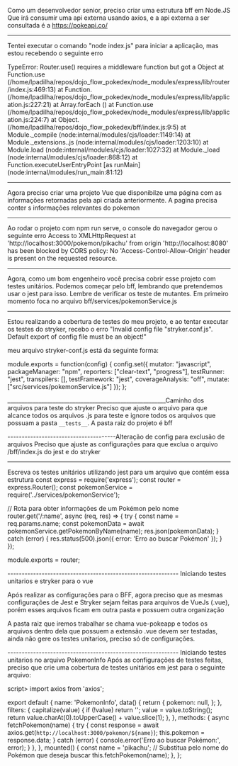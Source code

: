 Como um desenvolvedor senior, preciso criar uma estrutura bff em Node.JS
Que irá consumir uma api externa usando axios, e a api externa a ser consultada é a https://pokeapi.co/
____________________________________________________________________________________________________________

Tentei executar o comando "node index.js" para iniciar a aplicação, mas estou recebendo o seguinte erro

TypeError: Router.use() requires a middleware function but got a Object
    at Function.use (/home/lpadilha/repos/dojo_flow_pokedex/node_modules/express/lib/router/index.js:469:13)
    at Function.<anonymous> (/home/lpadilha/repos/dojo_flow_pokedex/node_modules/express/lib/application.js:227:21)
    at Array.forEach (<anonymous>)
    at Function.use (/home/lpadilha/repos/dojo_flow_pokedex/node_modules/express/lib/application.js:224:7)
    at Object.<anonymous> (/home/lpadilha/repos/dojo_flow_pokedex/bff/index.js:9:5)
    at Module._compile (node:internal/modules/cjs/loader:1149:14)
    at Module._extensions..js (node:internal/modules/cjs/loader:1203:10)
    at Module.load (node:internal/modules/cjs/loader:1027:32)
    at Module._load (node:internal/modules/cjs/loader:868:12)
    at Function.executeUserEntryPoint [as runMain] (node:internal/modules/run_main:81:12)


____________________________________________________________________________________________________________

Agora preciso criar uma projeto Vue que disponibilze uma página com as informações retornadas pela api criada anteriormente.
A pagina precisa conter s informações relevantes do pokemon

____________________________________________________________________________________________________________

Ao rodar o projeto com npm run serve, o console do navegador gerou o seguinte erro
Access to XMLHttpRequest at 'http://localhost:3000/pokemon/pikachu' from origin 'http://localhost:8080' has been blocked by CORS policy: No 'Access-Control-Allow-Origin' header is present on the requested resource.


____________________________________________________________________________________________________________


Agora, como um bom engenheiro você precisa cobrir esse projeto com testes unitários. Podemos começar pelo bff, lembrando que pretendemos usar o jest para isso. Lembre de verificar os teste de mutantes. Em primeiro momento foca no arquivo bff/services/pokemonService.js

____________________________________________________________________________________________________________
Estou realizando a cobertura de testes do meu projeto, e ao tentar executar os testes do stryker, recebo o erro "Invalid config file "stryker.conf.js". Default export of config file must be an object!"

meu arquivo stryker-conf.js está da seguinte forma:

module.exports = function(config) {
  config.set({
    mutator: "javascript",
    packageManager: "npm",
    reporters: ["clear-text", "progress"],
    testRunner: "jest",
    transpilers: [],
    testFramework: "jest",
    coverageAnalysis: "off",
    mutate: ["src/services/pokemonService.js"]
  });
};

________________________________________________________Caminho dos arquivos para teste do stryker
Preciso que ajuste o arquivo para que alcance todos os arquivos .js para teste e ignore todos os arquivos que possuam a pasta `__tests__`.
A pasta raiz do projeto é bff

--------------------------------------Alteração de config para exclusão de arquivos
Preciso que ajuste as configurações para que exclua o arquivo /bff/index.js do jest e do stryker 

-----------------------------------------------------------------------------------------
Escreva os testes unitários utilizando jest para um arquivo que contém essa estrutura
const express = require('express');
const router = express.Router();
const pokemonService = require('../services/pokemonService');

// Rota para obter informações de um Pokémon pelo nome
router.get('/:name', async (req, res) => {
    try {
        const name = req.params.name;
        const pokemonData = await pokemonService.getPokemonByName(name);
        res.json(pokemonData);
    } catch (error) {
        res.status(500).json({ error: 'Erro ao buscar Pokémon' });
    }
});

module.exports = router;

------------------------------------------------------------ Iniciando testes unitarios e stryker para o vue

Após realizar as configurações para o BFF, agora preciso que as mesmas configurações de Jest e Stryker sejam feitas para arquivos de VueJs (.vue), porém esses arquivos ficam em outra pasta e possuem outra organização

A pasta raiz que iremos trabalhar se chama vue-pokeapp e todos os arquivos dentro dela que possuem a extensão .vue devem ser testadas, ainda não gere os testes unitarios, preciso só de configurações.

------------------------------------------------------------ Iniciando testes unitarios no arquivo PokemonInfo
Após as configurações de testes feitas, preciso que crie uma cobertura de testes unitários em jest para o seguinte arquivo:

script>
import axios from 'axios';

export default {
  name: 'PokemonInfo',
  data() {
    return {
      pokemon: null,
    };
  },
  filters: {
    capitalize(value) {
      if (!value) return '';
      value = value.toString();
      return value.charAt(0).toUpperCase() + value.slice(1);
    },
  },
  methods: {
    async fetchPokemon(name) {
      try {
        const response = await axios.get(`http://localhost:3000/pokemon/${name}`);
        this.pokemon = response.data;
      } catch (error) {
        console.error('Erro ao buscar Pokémon:', error);
      }
    },
  },
  mounted() {
    const name = 'pikachu'; // Substitua pelo nome do Pokémon que deseja buscar
    this.fetchPokemon(name);
  },
};
</script>
